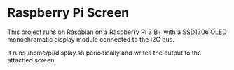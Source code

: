 # Raspberry Pi Screen

This project runs on Raspbian on a Raspberry Pi 3 B+ with a SSD1306 OLED
monochromatic display module connected to the I2C bus.

It runs /home/pi/display.sh periodically and writes the output to the attached
screen.
